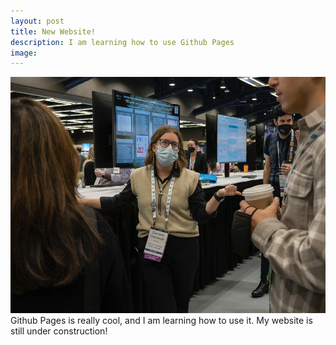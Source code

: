 ```yaml
---
layout: post
title: New Website!
description: I am learning how to use Github Pages
image: 
---
```

<img src="assets/images/23AAS_TB_008095-L.JPEG" alt="Italian Trulli">
Github Pages is really cool, and I am learning how to use it. My website is still under construction!



